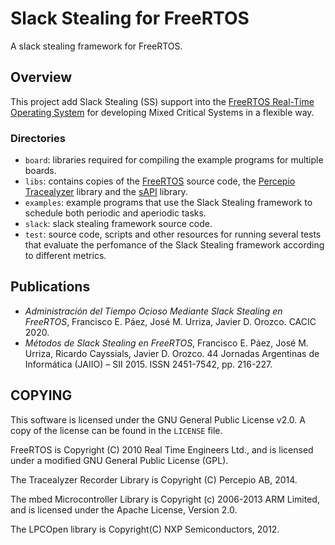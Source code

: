 # Slack Stealing for FreeRTOS

A slack stealing framework for FreeRTOS.

## Overview

This project add Slack Stealing (SS) support into the [FreeRTOS Real-Time Operating System](http://www.freertos.org) for developing Mixed Critical Systems in a flexible way.

### Directories

* `board`: libraries required for compiling the example programs for multiple boards.
* `libs`: contains copies of the [FreeRTOS](http://www.freertos.org) source code, the [Percepio Tracealyzer](https://percepio.com/tz/) library and the [sAPI](https://github.com/epernia/sAPI) library.
* `examples`: example programs that use the Slack Stealing framework to schedule both periodic and aperiodic tasks.
* `slack`: slack stealing framework source code.
* `test`: source code, scripts and other resources for running several tests that evaluate the perfomance of the Slack Stealing framework according to different metrics.

## Publications

* *Administración del Tiempo Ocioso Mediante Slack Stealing en FreeRTOS*, Francisco E. Páez, José M. Urriza, Javier D. Orozco. CACIC 2020.
* *Métodos de Slack Stealing en FreeRTOS*, Francisco E. Páez, José M. Urriza, Ricardo Cayssials, Javier D. Orozco. 44 Jornadas Argentinas de Informática (JAIIO) – SII 2015. ISSN 2451-7542, pp. 216-227.

## COPYING

This software is licensed under the GNU General Public License v2.0. A copy of the license can be found in the `LICENSE` file.

FreeRTOS is Copyright (C) 2010 Real Time Engineers Ltd., and is licensed under a modified GNU General Public License (GPL).

The Tracealyzer Recorder Library is Copyright (C) Percepio AB, 2014.

The mbed Microcontroller Library is Copyright (c) 2006-2013 ARM Limited, and is licensed under the Apache License, Version 2.0.

The LPCOpen library is Copyright(C) NXP Semiconductors, 2012.
